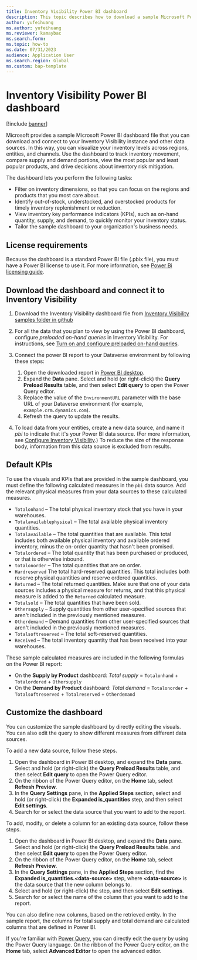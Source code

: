 ```yaml
---
title: Inventory Visibility Power BI dashboard
description: This topic describes how to download a sample Microsoft Power BI dashboard file and connect to your Inventory Visibility instance and other data sources. In this way, you can visualize your inventory levels across regions, entities, and channels.
author: yufeihuang
ms.author: yufeihuang
ms.reviewer: kamaybac
ms.search.form:
ms.topic: how-to
ms.date: 07/31/2023
audience: Application User
ms.search.region: Global
ms.custom: bap-template
---
```


# Inventory Visibility Power BI dashboard

[!include [banner](../includes/banner.md)]

Microsoft provides a sample Microsoft Power BI dashboard file that you can download and connect to your Inventory Visibility instance and other data sources. In this way, you can visualize your inventory levels across regions, entities, and channels. Use the dashboard to track inventory movement, compare supply and demand portions, view the most popular and least popular products, and drive decisions about inventory risk mitigation.

The dashboard lets you perform the following tasks:

- Filter on inventory dimensions, so that you can focus on the regions and products that you most care about.
- Identify out-of-stock, understocked, and overstocked products for timely inventory replenishment or reduction.
- View inventory key performance indicators (KPIs), such as on-hand quantity, supply, and demand, to quickly monitor your inventory status.
- Tailor the sample dashboard to your organization's business needs.

## License requirements

Because the dashboard is a standard Power BI file (.pbix file), you must have a Power BI license to use it. For more information, see [Power Bi licensing guide](https://powerbi.microsoft.com/pricing/).

## Download the dashboard and connect it to Inventory Visibility

1. Download the Inventory Visibility dashboard file from [Inventory Visibility samples folder in github ](https://github.com/microsoft/Inventory-Visibility-Add-in-Examples/tree/main/powerbi)
1. For all the data that you plan to view by using the Power BI dashboard, configure *preloaded on-hand queries* in Inventory Visibility. For instructions, see [Turn on and configure preloaded on-hand queries](inventory-visibility-configuration.md#query-preload-configuration).
1. Connect the power BI report to your Dataverse environment by following these steps:

    1. Open the downloaded report in [Power BI desktop](https://powerbi.microsoft.com/downloads).
    1. Expand the **Data** pane. Select and hold (or right-click) the **Query Preload Results** table, and then select **Edit query** to open the Power Query editor.
    1. Replace the value of the `EnvironmentURL` parameter with the base URL of your Dataverse environment (for example, `example.crm.dynamics.com`).
    1. Refresh the query to update the results.

1. To load data from your entities, create a new data source, and name it *pbi* to indicate that it's your Power BI data source. (For more information, see [Configure Inventory Visibility](inventory-visibility-configuration.md).) To reduce the size of the response body, information from this data source is excluded from results.

## Default KPIs

To use the visuals and KPIs that are provided in the sample dashboard, you must define the following calculated measures in the `pbi` data source. Add the relevant physical measures from your data sources to these calculated measures.

- `Totalonhand` – The total physical inventory stock that you have in your warehouses.
- `Totalavailablephysical` – The total available physical inventory quantities.
- `Totalavailable` – The total quantities that are available. This total includes both available physical inventory and available ordered inventory, minus the on-order quantity that hasn't been promised.
- `Totalordered` – The total quantity that has been purchased or produced, or that is otherwise inbound.
- `totalonorder` – The total quantities that are on order.
- `Hardreserved` The total hard-reserved quantities. This total includes both reserve physical quantities and reserve ordered quantities.
- `Returned` – The total returned quantities. Make sure that one of your data sources includes a physical measure for returns, and that this physical measure is added to the `Returned` calculated measure.
- `Totalsold` – The total quantities that have been sold.
- `Othersupply` – Supply quantities from other user-specified sources that aren't included in the previously mentioned measures.
- `Otherdemand` – Demand quantities from other user-specified sources that aren't included in the previously mentioned measures.
- `Totalsoftreserved` – The total soft-reserved quantities.
- `Received` – The total inventory quantity that has been received into your warehouses.

These sample calculated measures are included in the following formulas on the Power BI report:

- On the **Supply by Product** dashboard: *Total supply* = `Totalonhand` &plus; `Totalordered` &plus; `Othersupply`
- On the **Demand by Product** dashboard: *Total demand* = `Totalonorder` &plus; `Totalsoftreserved` &plus; `Totalreserved` &plus; `Otherdemand`

## Customize the dashboard

You can customize the sample dashboard by directly editing the visuals. You can also edit the query to show different measures from different data sources.

To add a new data source, follow these steps.

1. Open the dashboard in Power BI desktop, and expand the **Data** pane. Select and hold (or right-click) the **Query Preload Results** table, and then select **Edit query** to open the Power Query editor.
1. On the ribbon of the Power Query editor, on the **Home** tab, select **Refresh Preview**.
1. In the **Query Settings** pane, in the **Applied Steps** section, select and hold (or right-click) the **Expanded is\_quantities** step, and then select **Edit settings**.
1. Search for or select the data source that you want to add to the report.

To add, modify, or delete a column for an existing data source, follow these steps.

1. Open the dashboard in Power BI desktop, and expand the **Data** pane. Select and hold (or right-click) the **Query Preload Results** table. and then select **Edit query** to open the Power Query editor.
1. On the ribbon of the Power Query editor, on the **Home** tab, select **Refresh Preview**.
1. In the **Query Settings** pane, in the **Applied Steps** section, find the **Expanded is\_quantities.\<data-source\>** step, where **\<data-source\>** is the data source that the new column belongs to.
1. Select and hold (or right-click) the step, and then select **Edit settings**.
1. Search for or select the name of the column that you want to add to the report.

You can also define new columns, based on the retrieved entity. In the sample report, the columns for total supply and total demand are calculated columns that are defined in Power BI.

If you're familiar with [Power Query](https://powerquery.microsoft.com), you can directly edit the query by using the Power Query language. On the ribbon of the Power Query editor, on the **Home** tab, select **Advanced Editor** to open the advanced editor.
